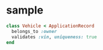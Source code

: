 # sample



```ruby
class Vehicle < ApplicationRecord
  belongs_to :owner
  validates :vin, uniqueness: true
end
```
